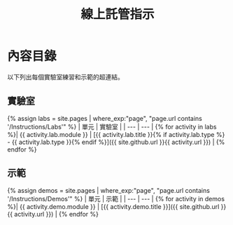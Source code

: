 ﻿---
title: 線上託管指示
permalink: index.html
layout: home
---

# 內容目錄

以下列出每個實驗室練習和示範的超連結。

## 實驗室

{% assign labs = site.pages | where_exp:"page", "page.url contains '/Instructions/Labs'" %}
| 單元 | 實驗室 |
| --- | --- | 
{% for activity in labs  %}| {{ activity.lab.module }} | [{{ activity.lab.title }}{% if activity.lab.type %} - {{ activity.lab.type }}{% endif %}]({{ site.github.url }}{{ activity.url }}) |
{% endfor %}

## 示範

{% assign demos = site.pages | where_exp:"page", "page.url contains '/Instructions/Demos'" %}
| 單元 | 示範 |
| --- | --- | 
{% for activity in demos  %}| {{ activity.demo.module }} | [{{ activity.demo.title }}]({{ site.github.url }}{{ activity.url }}) |
{% endfor %}
